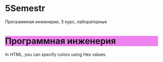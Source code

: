 # 5Semestr
Программная инженерия, 3 курс, лабораторные 
<html>
<body>


<h1 style="background-color:#ee82ee;">Программная инженерия</h1>


<p>In HTML, you can specify colors using Hex values.</p>

</body>
</html>
